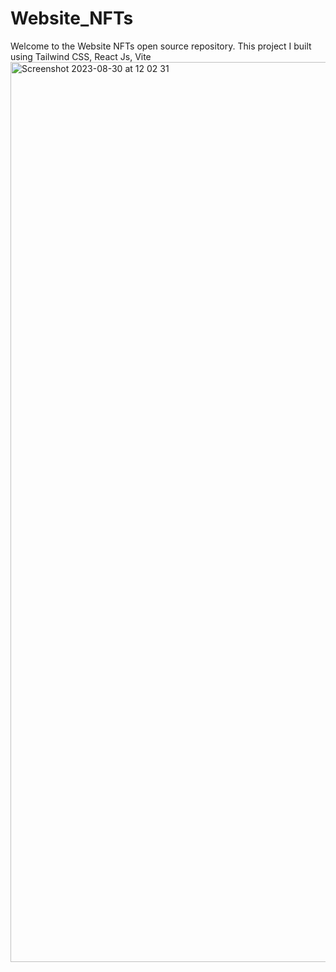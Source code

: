 # Website_NFTs

Welcome to the Website NFTs open source repository. This project I built using Tailwind CSS, React Js, Vite
<img width="1440" alt="Screenshot 2023-08-30 at 12 02 31" src="">
